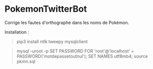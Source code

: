 # PokemonTwitterBot
Corrige les fautes d'orthographe dans les noms de Pokémon.

Installation :

> pip3 install ntlk tweepy mysqlclient

> mysql -uroot -p
> SET PASSWORD FOR 'root'@'localhost' = PASSWORD('motdepassetoutnul');
> SET NAMES utf8mb4;
> source pkmn.sql
